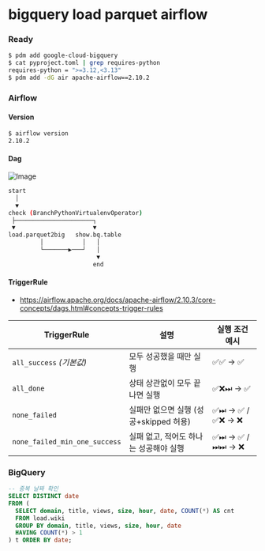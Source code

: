 # bigquery load parquet airflow

### Ready
```bash
$ pdm add google-cloud-bigquery
$ cat pyproject.toml | grep requires-python                 
requires-python = ">=3.12,<3.13"
$ pdm add -dG air apache-airflow==2.10.2
```

### Airflow 
#### Version
```bash
$ airflow version
2.10.2
```

#### Dag
![Image](https://github.com/user-attachments/assets/947186b1-fb35-4b2d-93ef-71820c867990)
```bash
start
  │
  ▼
check (BranchPythonVirtualenvOperator)
 ├──────────────────────┐
 ▼                      ▼
load.parquet2big   show.bq.table
         │           │   │
         └───────▶───┘   │
                         ▼
                        end
```

#### TriggerRule
- https://airflow.apache.org/docs/apache-airflow/2.10.3/core-concepts/dags.html#concepts-trigger-rules

| TriggerRule                   | 설명                                             | 실행 조건 예시                      |
|------------------------------|--------------------------------------------------|-------------------------------------|
| `all_success` *(기본값)*     | 모두 성공했을 때만 실행                         | ✅✅ → ✅                            |
| `all_done`                   | 상태 상관없이 모두 끝나면 실행                  | ✅❌⏭ → ✅                           |
| `none_failed`                | 실패만 없으면 실행 (성공+skipped 허용)         | ✅⏭ → ✅ / ✅❌ → ❌                |
| `none_failed_min_one_success` | 실패 없고, 적어도 하나는 성공해야 실행         | ✅⏭ → ✅ / ⏭⏭ → ❌                |




### BigQuery
```sql
-- 중복 날짜 확인
SELECT DISTINCT date
FROM (
  SELECT domain, title, views, size, hour, date, COUNT(*) AS cnt
  FROM load.wiki
  GROUP BY domain, title, views, size, hour, date
  HAVING COUNT(*) > 1
) t ORDER BY date;
```
